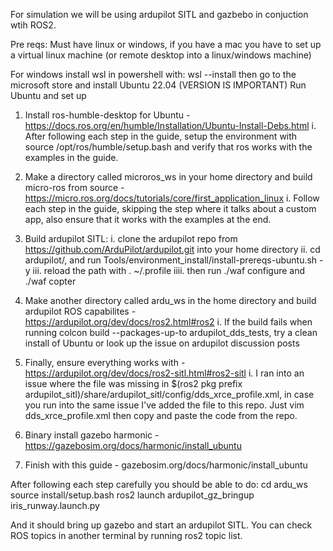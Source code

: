 For simulation we will be using ardupilot SITL and gazbebo in conjuction wtih ROS2.

Pre reqs: Must have linux or windows, if you have a mac you have to set up a virtual linux machine (or remote desktop into a linux/windows machine)

For windows install wsl in powershell with:
  wsl --install
  then go to the microsoft store and install Ubuntu 22.04 (VERSION IS IMPORTANT)
	Run Ubuntu and set up 

1. Install ros-humble-desktop for Ubuntu - https://docs.ros.org/en/humble/Installation/Ubuntu-Install-Debs.html
  	i. After following each step in the guide, setup the environment with source /opt/ros/humble/setup.bash and verify that ros works with the examples in the guide.
2. Make a directory called microros_ws in your home directory and build micro-ros from source - https://micro.ros.org/docs/tutorials/core/first_application_linux
    i. Follow each step in the guide, skipping the step where it talks about a custom app, also ensure that it works with the examples at the end.
3. Build ardupilot SITL:
    i. clone the ardupilot repo from https://github.com/ArduPilot/ardupilot.git into your home directory 
    ii. cd ardupilot/, and run Tools/environment_install/install-prereqs-ubuntu.sh -y
    iii. reload the path with . ~/.profile
   	iiii. then run ./waf configure and ./waf copter
5. Make another directory called ardu_ws in the home directory and build ardupilot ROS capabilites - https://ardupilot.org/dev/docs/ros2.html#ros2
    i. If the build fails when running colcon build --packages-up-to ardupilot_dds_tests, try a clean install of Ubuntu or look up the issue on ardupilot discussion posts
6. Finally, ensure everything works with - https://ardupilot.org/dev/docs/ros2-sitl.html#ros2-sitl
    i. I ran into an issue where the file was missing in $(ros2 pkg prefix ardupilot_sitl)/share/ardupilot_sitl/config/dds_xrce_profile.xml, in case you run into the same issue I've added the file to this repo. Just vim dds_xrce_profile.xml then copy and paste the code from the repo.

7. Binary install gazebo harmonic - https://gazebosim.org/docs/harmonic/install_ubuntu
8. Finish with this guide - gazebosim.org/docs/harmonic/install_ubuntu

After following each step carefully you should be able to do:
cd ardu_ws
source install/setup.bash
ros2 launch ardupilot_gz_bringup iris_runway.launch.py

And it should bring up gazebo and start an ardupilot SITL. You can check ROS topics in another terminal by running ros2 topic list.
